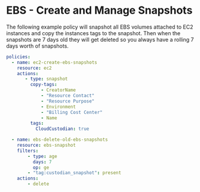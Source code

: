 # EBS - Create and Manage Snapshots

The following example policy will snapshot all EBS volumes attached to
EC2 instances and copy the instances tags to the snapshot. Then when the
snapshots are 7 days old they will get deleted so you always have a
rolling 7 days worth of snapshots.

``` yaml
policies:
  - name: ec2-create-ebs-snapshots
    resource: ec2
    actions:
       - type: snapshot
         copy-tags:
             - CreatorName
             - "Resource Contact"
             - "Resource Purpose"
             - Environment
             - "Billing Cost Center"
             - Name
         tags:
           CloudCustodian: true

  - name: ebs-delete-old-ebs-snapshots
    resource: ebs-snapshot
    filters:
        - type: age
          days: 7
          op: ge
        - "tag:custodian_snapshot": present
    actions:
        - delete
```
